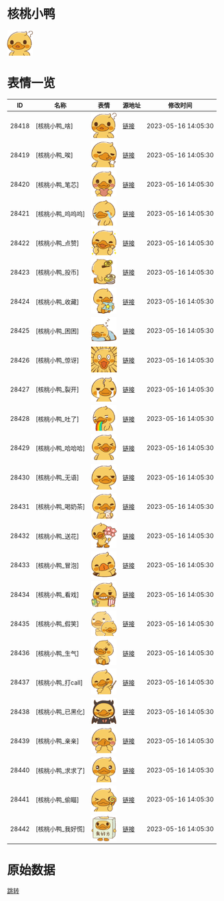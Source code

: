 # 核桃小鸭

<img src="./cover.png" height="60" alt="cover" />

# 表情一览

|ID|名称|表情|源地址|修改时间|
|----|----|----|----|----|
|28418|[核桃小鸭_啥]|<img src="./pic/028418_%5B核桃小鸭_啥%5D.png" height="60" alt="啥"/>|[链接](https://i0.hdslb.com/bfs/garb/9be6a6d4c8cb2ca429a3fb327b6d28b5655c6c8d.png)|2023-05-16 14:05:30|
|28419|[核桃小鸭_唉]|<img src="./pic/028419_%5B核桃小鸭_唉%5D.png" height="60" alt="唉"/>|[链接](https://i0.hdslb.com/bfs/garb/e06f715219daf3d96aa097ea689e8d02cee0a48a.png)|2023-05-16 14:05:30|
|28420|[核桃小鸭_笔芯]|<img src="./pic/028420_%5B核桃小鸭_笔芯%5D.png" height="60" alt="笔芯"/>|[链接](https://i0.hdslb.com/bfs/garb/5a69f1bea0380893fda9ff841c74011a2e70632f.png)|2023-05-16 14:05:30|
|28421|[核桃小鸭_呜呜呜]|<img src="./pic/028421_%5B核桃小鸭_呜呜呜%5D.png" height="60" alt="呜呜呜"/>|[链接](https://i0.hdslb.com/bfs/garb/72e0a83b143fc59638395956de37a3706046c739.png)|2023-05-16 14:05:30|
|28422|[核桃小鸭_点赞]|<img src="./pic/028422_%5B核桃小鸭_点赞%5D.png" height="60" alt="点赞"/>|[链接](https://i0.hdslb.com/bfs/garb/78f2a30f6e7fdf5a257179927a94b6a98b860ca4.png)|2023-05-16 14:05:30|
|28423|[核桃小鸭_投币]|<img src="./pic/028423_%5B核桃小鸭_投币%5D.png" height="60" alt="投币"/>|[链接](https://i0.hdslb.com/bfs/garb/993e206447e76da4a8d818d76bc5df2a73cb3311.png)|2023-05-16 14:05:30|
|28424|[核桃小鸭_收藏]|<img src="./pic/028424_%5B核桃小鸭_收藏%5D.png" height="60" alt="收藏"/>|[链接](https://i0.hdslb.com/bfs/garb/30dcac8b1d6fdd9fc3ee990905e0fdbc73cdace0.png)|2023-05-16 14:05:30|
|28425|[核桃小鸭_困困]|<img src="./pic/028425_%5B核桃小鸭_困困%5D.png" height="60" alt="困困"/>|[链接](https://i0.hdslb.com/bfs/garb/0405880ec09f472319988a3ed5c05364f152ce3b.png)|2023-05-16 14:05:30|
|28426|[核桃小鸭_惊讶]|<img src="./pic/028426_%5B核桃小鸭_惊讶%5D.png" height="60" alt="惊讶"/>|[链接](https://i0.hdslb.com/bfs/garb/f00e06729605ea2429c614fa792ba895f588f949.png)|2023-05-16 14:05:30|
|28427|[核桃小鸭_裂开]|<img src="./pic/028427_%5B核桃小鸭_裂开%5D.png" height="60" alt="裂开"/>|[链接](https://i0.hdslb.com/bfs/garb/d20ff73fe95ccee90a88a5c3bf19284df5c5b601.png)|2023-05-16 14:05:30|
|28428|[核桃小鸭_吐了]|<img src="./pic/028428_%5B核桃小鸭_吐了%5D.png" height="60" alt="吐了"/>|[链接](https://i0.hdslb.com/bfs/garb/e55cc1465206dd0457d80ba68580b042e910ba80.png)|2023-05-16 14:05:30|
|28429|[核桃小鸭_哈哈哈]|<img src="./pic/028429_%5B核桃小鸭_哈哈哈%5D.png" height="60" alt="哈哈哈"/>|[链接](https://i0.hdslb.com/bfs/garb/f468064d4e7f5389c4eaa0a477a64a64ecec0e22.png)|2023-05-16 14:05:30|
|28430|[核桃小鸭_无语]|<img src="./pic/028430_%5B核桃小鸭_无语%5D.png" height="60" alt="无语"/>|[链接](https://i0.hdslb.com/bfs/garb/20568b51b4fcc3f930f6d147dcb1286b17ccfb29.png)|2023-05-16 14:05:30|
|28431|[核桃小鸭_喝奶茶]|<img src="./pic/028431_%5B核桃小鸭_喝奶茶%5D.png" height="60" alt="喝奶茶"/>|[链接](https://i0.hdslb.com/bfs/garb/fcf93a3252afa6123b2947990a0c61b6aed39c4c.png)|2023-05-16 14:05:30|
|28432|[核桃小鸭_送花]|<img src="./pic/028432_%5B核桃小鸭_送花%5D.png" height="60" alt="送花"/>|[链接](https://i0.hdslb.com/bfs/garb/fad2346ff7f6436b6843f77f0fe7388da3e544e2.png)|2023-05-16 14:05:30|
|28433|[核桃小鸭_冒泡]|<img src="./pic/028433_%5B核桃小鸭_冒泡%5D.png" height="60" alt="冒泡"/>|[链接](https://i0.hdslb.com/bfs/garb/35759ba8466ad9f72c6e2080335332f6583a8677.png)|2023-05-16 14:05:30|
|28434|[核桃小鸭_看戏]|<img src="./pic/028434_%5B核桃小鸭_看戏%5D.png" height="60" alt="看戏"/>|[链接](https://i0.hdslb.com/bfs/garb/b6e3aeaac8ebd4d7b2e49cdc91e98d095fa6ee97.png)|2023-05-16 14:05:30|
|28435|[核桃小鸭_假笑]|<img src="./pic/028435_%5B核桃小鸭_假笑%5D.png" height="60" alt="假笑"/>|[链接](https://i0.hdslb.com/bfs/garb/6c5dbabf4e98dada85db02ed1832fbbee9942ffe.png)|2023-05-16 14:05:30|
|28436|[核桃小鸭_生气]|<img src="./pic/028436_%5B核桃小鸭_生气%5D.png" height="60" alt="生气"/>|[链接](https://i0.hdslb.com/bfs/garb/1e20f582e39f9da87fe93ddb0c73d80321a93ef5.png)|2023-05-16 14:05:30|
|28437|[核桃小鸭_打call]|<img src="./pic/028437_%5B核桃小鸭_打call%5D.png" height="60" alt="打call"/>|[链接](https://i0.hdslb.com/bfs/garb/8bb7e70c2e1a8031b0b8ed8508e0e90f7c248465.png)|2023-05-16 14:05:30|
|28438|[核桃小鸭_已黑化]|<img src="./pic/028438_%5B核桃小鸭_已黑化%5D.png" height="60" alt="已黑化"/>|[链接](https://i0.hdslb.com/bfs/garb/9c132549f6bb20697d3e8a68a8a4103e9f7001a6.png)|2023-05-16 14:05:30|
|28439|[核桃小鸭_亲亲]|<img src="./pic/028439_%5B核桃小鸭_亲亲%5D.png" height="60" alt="亲亲"/>|[链接](https://i0.hdslb.com/bfs/garb/7b4f7ec7ec8abe665e50fc74dcafb849db8c4913.png)|2023-05-16 14:05:30|
|28440|[核桃小鸭_求求了]|<img src="./pic/028440_%5B核桃小鸭_求求了%5D.png" height="60" alt="求求了"/>|[链接](https://i0.hdslb.com/bfs/garb/99f732b4719b972578d2baab077c2deffc4598ce.png)|2023-05-16 14:05:30|
|28441|[核桃小鸭_偷瞄]|<img src="./pic/028441_%5B核桃小鸭_偷瞄%5D.png" height="60" alt="偷瞄"/>|[链接](https://i0.hdslb.com/bfs/garb/3e8e9d7119ae664c2a9fa76ad373c579024b3113.png)|2023-05-16 14:05:30|
|28442|[核桃小鸭_我好慌]|<img src="./pic/028442_%5B核桃小鸭_我好慌%5D.png" height="60" alt="我好慌"/>|[链接](https://i0.hdslb.com/bfs/garb/57a546c203b164f0cf69bfa4fa572d278c562a80.png)|2023-05-16 14:05:30|

# 原始数据

[跳转](./raw.json)

